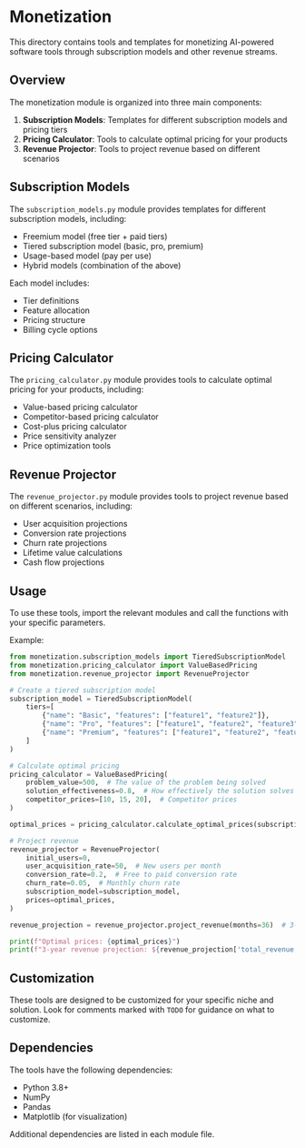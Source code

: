 # Monetization

This directory contains tools and templates for monetizing AI-powered software tools through subscription models and other revenue streams.

## Overview

The monetization module is organized into three main components:

1. **Subscription Models**: Templates for different subscription models and pricing tiers
2. **Pricing Calculator**: Tools to calculate optimal pricing for your products
3. **Revenue Projector**: Tools to project revenue based on different scenarios

## Subscription Models

The `subscription_models.py` module provides templates for different subscription models, including:

- Freemium model (free tier + paid tiers)
- Tiered subscription model (basic, pro, premium)
- Usage-based model (pay per use)
- Hybrid models (combination of the above)

Each model includes:

- Tier definitions
- Feature allocation
- Pricing structure
- Billing cycle options

## Pricing Calculator

The `pricing_calculator.py` module provides tools to calculate optimal pricing for your products, including:

- Value-based pricing calculator
- Competitor-based pricing calculator
- Cost-plus pricing calculator
- Price sensitivity analyzer
- Price optimization tools

## Revenue Projector

The `revenue_projector.py` module provides tools to project revenue based on different scenarios, including:

- User acquisition projections
- Conversion rate projections
- Churn rate projections
- Lifetime value calculations
- Cash flow projections

## Usage

To use these tools, import the relevant modules and call the functions with your specific parameters.

Example:

```python
from monetization.subscription_models import TieredSubscriptionModel
from monetization.pricing_calculator import ValueBasedPricing
from monetization.revenue_projector import RevenueProjector

# Create a tiered subscription model
subscription_model = TieredSubscriptionModel(
    tiers=[
        {"name": "Basic", "features": ["feature1", "feature2"]},
        {"name": "Pro", "features": ["feature1", "feature2", "feature3", "feature4"]},
        {"name": "Premium", "features": ["feature1", "feature2", "feature3", "feature4", "feature5", "feature6"]},
    ]
)

# Calculate optimal pricing
pricing_calculator = ValueBasedPricing(
    problem_value=500,  # The value of the problem being solved
    solution_effectiveness=0.8,  # How effectively the solution solves the problem
    competitor_prices=[10, 15, 20],  # Competitor prices
)

optimal_prices = pricing_calculator.calculate_optimal_prices(subscription_model)

# Project revenue
revenue_projector = RevenueProjector(
    initial_users=0,
    user_acquisition_rate=50,  # New users per month
    conversion_rate=0.2,  # Free to paid conversion rate
    churn_rate=0.05,  # Monthly churn rate
    subscription_model=subscription_model,
    prices=optimal_prices,
)

revenue_projection = revenue_projector.project_revenue(months=36)  # 3-year projection

print(f"Optimal prices: {optimal_prices}")
print(f"3-year revenue projection: ${revenue_projection['total_revenue']}")
```

## Customization

These tools are designed to be customized for your specific niche and solution. Look for comments marked with `TODO` for guidance on what to customize.

## Dependencies

The tools have the following dependencies:

- Python 3.8+
- NumPy
- Pandas
- Matplotlib (for visualization)

Additional dependencies are listed in each module file.
